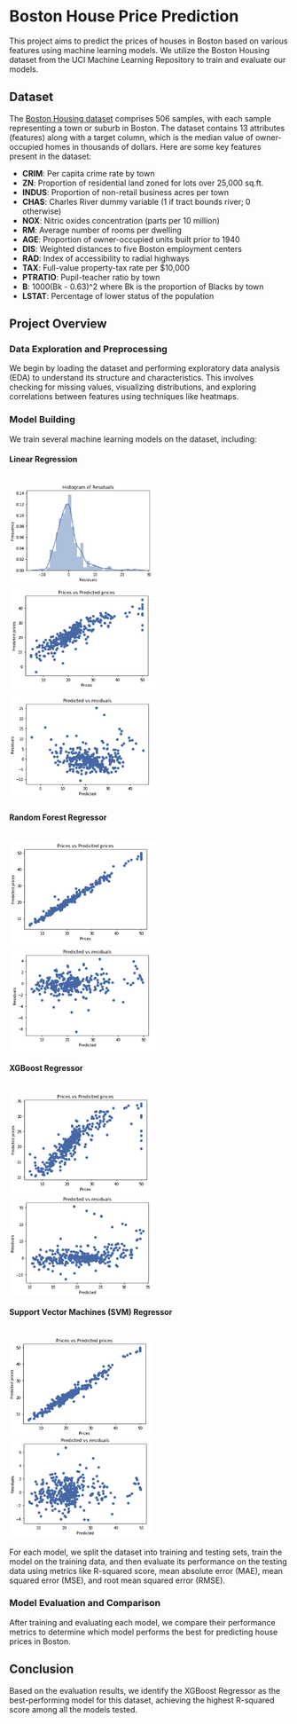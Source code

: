 # Boston House Price Prediction

This project aims to predict the prices of houses in Boston based on various features using machine learning models. We utilize the Boston Housing dataset from the UCI Machine Learning Repository to train and evaluate our models.

## Dataset

The [Boston Housing dataset](https://archive.ics.uci.edu/ml/machine-learning-databases/housing/housing.names) comprises 506 samples, with each sample representing a town or suburb in Boston. The dataset contains 13 attributes (features) along with a target column, which is the median value of owner-occupied homes in thousands of dollars. Here are some key features present in the dataset:

- **CRIM**: Per capita crime rate by town
- **ZN**: Proportion of residential land zoned for lots over 25,000 sq.ft.
- **INDUS**: Proportion of non-retail business acres per town
- **CHAS**: Charles River dummy variable (1 if tract bounds river; 0 otherwise)
- **NOX**: Nitric oxides concentration (parts per 10 million)
- **RM**: Average number of rooms per dwelling
- **AGE**: Proportion of owner-occupied units built prior to 1940
- **DIS**: Weighted distances to five Boston employment centers
- **RAD**: Index of accessibility to radial highways
- **TAX**: Full-value property-tax rate per $10,000
- **PTRATIO**: Pupil-teacher ratio by town
- **B**: 1000(Bk - 0.63)^2 where Bk is the proportion of Blacks by town
- **LSTAT**: Percentage of lower status of the population

## Project Overview

### Data Exploration and Preprocessing

We begin by loading the dataset and performing exploratory data analysis (EDA) to understand its structure and characteristics. This involves checking for missing values, visualizing distributions, and exploring correlations between features using techniques like heatmaps.

### Model Building

We train several machine learning models on the dataset, including:

#### Linear Regression<br><br>
  ![Histogram](https://github.com/mihul04saxena/House-Price-Prediction/blob/main/images/LR-Histogram.png)
  ![Visualization](https://github.com/mihul04saxena/House-Price-Prediction/blob/main/images/LR-Visualization.png)
  ![Check residual](https://github.com/mihul04saxena/House-Price-Prediction/blob/main/images/LR-Check_residual.png)<br>
#### Random Forest Regressor<br><br>
  ![Visualization](https://github.com/mihul04saxena/House-Price-Prediction/blob/main/images/RF-Visualization.png)
  ![Check residual](https://github.com/mihul04saxena/House-Price-Prediction/blob/main/images/RF-check_residual.png)<br>
#### XGBoost Regressor<br><br>
  ![Visualization](https://github.com/mihul04saxena/House-Price-Prediction/blob/main/images/SVM-visualization.png)
  ![Check residual](https://github.com/mihul04saxena/House-Price-Prediction/blob/main/images/SVM-check_residual.png)<br>
#### Support Vector Machines (SVM) Regressor<br><br>
  ![Visualization](https://github.com/mihul04saxena/House-Price-Prediction/blob/main/images/XGBR-Visualization.png)
  ![Check residual](https://github.com/mihul04saxena/House-Price-Prediction/blob/main/images/XGBR-check_residual.png)<br>

For each model, we split the dataset into training and testing sets, train the model on the training data, and then evaluate its performance on the testing data using metrics like R-squared score, mean absolute error (MAE), mean squared error (MSE), and root mean squared error (RMSE).

### Model Evaluation and Comparison

After training and evaluating each model, we compare their performance metrics to determine which model performs the best for predicting house prices in Boston.

## Conclusion

Based on the evaluation results, we identify the XGBoost Regressor as the best-performing model for this dataset, achieving the highest R-squared score among all the models tested.
